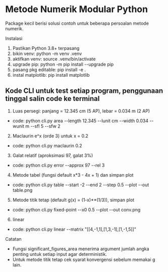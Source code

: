 # Metode Numerik Modular Python

Package kecil berisi solusi contoh untuk beberapa persoalan metode numerik.

Instalasi
1. Pastikan Python 3.8+ terpasang
2. bikin venv: python -m venv .venv
3. aktifkan venv: source .venv/bin/activate
4. upgrade pip: python -m pip install --upgrade pip
5. pasang pkg editable: pip install -e .
4. instal matplotlib: pip install matplotlib

## Kode CLI untuk test setiap program, penggunaan tinggal salin code ke terminal

1. Luas persegi: panjang = 12.345 cm (5 AP), lebar = 0.034 m (2 AP)
- code: python cli.py area --length 12.345 --lunit cm --width 0.034 --wunit m --sfl 5 --sfw 2

2. Maclaurin e^x (orde 3) untuk x = 0.2
- code: python cli.py maclaurin 0.2

3. Galat relatif (aproksimasi 97, galat 3%)
- code: python cli.py error --approx 97 --rel 3

4. Metode tabel (fungsi default x*3 - 4x + 1) dan simpan plot
- code: python cli.py table --start -2 --end 2 --step 0.5 --plot --out table.png

5. Metode titik tetap (default g(x) = (1-x)**(1/3)), simpan plot
- code: python cli.py fixed-point --x0 0.5 --plot --out conv.png

6. linear
- code: python cli.py linear --matrix "[[4,-1,1],[1,3,-1],[1,-1,5]]"


Catatan
- Fungsi significant_figures_area menerima argument jumlah angka penting untuk setiap input agar deterministik.
- Untuk metode titik tetap cek syarat konvergensi sebelum memakai g lain.

